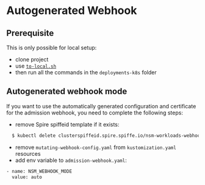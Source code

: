 # Autogenerated Webhook

## Prerequisite

This is only possible for local setup:
- clone project
- use [`to-local.sh`](../../to-local.sh)
- then run all the commands in the `deployments-k8s` folder

## Autogenerated webhook mode

If you want to use the automatically generated configuration and certificate for the admission webhook, you need to complete the following steps:

- remove Spire spiffeid template if it exists:
```bash
  $ kubectl delete clusterspiffeid.spire.spiffe.io/nsm-workloads-webhook
```
- remove `mutating-webhook-config.yaml` from `kustomization.yaml` resources
- add env variable to `admission-webhook.yaml`:
```bash
- name: NSM_WEBHOOK_MODE
  value: auto
```
